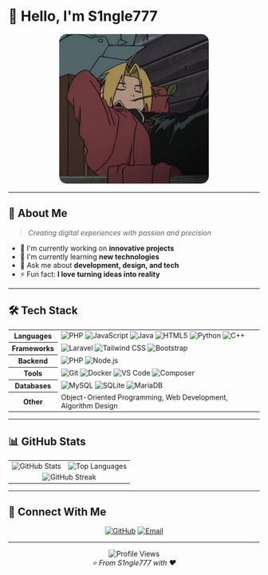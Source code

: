 # 🌟 Hello, I'm S1ngle777

<div align="center">
  <img src="image.png" alt="Profile Image" width="300" style="border-radius: 15px;">
</div>

---

## 💫 About Me

> *Creating digital experiences with passion and precision*

- 🔭 I'm currently working on **innovative projects**
- 🌱 I'm currently learning **new technologies**
- 💬 Ask me about **development, design, and tech**
- ⚡ Fun fact: **I love turning ideas into reality**

---

## 🛠️ Tech Stack

<table>
  <tr>
    <th>Languages</th>
    <td>
      <img src="https://img.shields.io/badge/PHP-777BB4?style=for-the-badge&logo=php&logoColor=white" alt="PHP"/>
      <img src="https://img.shields.io/badge/JavaScript-F7DF1E?style=for-the-badge&logo=javascript&logoColor=black" alt="JavaScript"/>
      <img src="https://img.shields.io/badge/Java-007396?style=for-the-badge&logo=java&logoColor=white" alt="Java"/>
      <img src="https://img.shields.io/badge/HTML5-E34F26?style=for-the-badge&logo=html5&logoColor=white" alt="HTML5"/>
      <img src="https://img.shields.io/badge/Python-3776AB?style=for-the-badge&logo=python&logoColor=white" alt="Python"/>
      <img src="https://img.shields.io/badge/C++-00599C?style=for-the-badge&logo=c%2B%2B&logoColor=white" alt="C++"/>
    </td>
  </tr>
  <tr>
    <th>Frameworks</th>
    <td>
      <img src="https://img.shields.io/badge/Laravel-FF2D20?style=for-the-badge&logo=laravel&logoColor=white" alt="Laravel"/>
      <img src="https://img.shields.io/badge/Tailwind_CSS-06B6D4?style=for-the-badge&logo=tailwind-css&logoColor=white" alt="Tailwind CSS"/>
      <img src="https://img.shields.io/badge/Bootstrap-7952B3?style=for-the-badge&logo=bootstrap&logoColor=white" alt="Bootstrap"/>
    </td>
  </tr>
  <tr>
    <th>Backend</th>
    <td>
      <img src="https://img.shields.io/badge/PHP-777BB4?style=for-the-badge&logo=php&logoColor=white" alt="PHP"/>
      <img src="https://img.shields.io/badge/Node.js-339933?style=for-the-badge&logo=node.js&logoColor=white" alt="Node.js"/>
    </td>
  </tr>
  <tr>
    <th>Tools</th>
    <td>
      <img src="https://img.shields.io/badge/Git-F05032?style=for-the-badge&logo=git&logoColor=white" alt="Git"/>
      <img src="https://img.shields.io/badge/Docker-2496ED?style=for-the-badge&logo=docker&logoColor=white" alt="Docker"/>
      <img src="https://img.shields.io/badge/VS_Code-007ACC?style=for-the-badge&logo=visual-studio-code&logoColor=white" alt="VS Code"/>
      <img src="https://img.shields.io/badge/Composer-88563E?style=for-the-badge&logo=composer&logoColor=white" alt="Composer"/>
    </td>
  </tr>
  <tr>
    <th>Databases</th>
    <td>
      <img src="https://img.shields.io/badge/MySQL-4479A1?style=for-the-badge&logo=mysql&logoColor=white" alt="MySQL"/>
      <img src="https://img.shields.io/badge/SQLite-003B57?style=for-the-badge&logo=sqlite&logoColor=white" alt="SQLite"/>
      <img src="https://img.shields.io/badge/MariaDB-003545?style=for-the-badge&logo=mariadb&logoColor=white" alt="MariaDB"/>
    </td>
  </tr>
  <tr>
    <th>Other</th>
    <td>Object-Oriented Programming, Web Development, Algorithm Design</td>
  </tr>
</table>

---

## 📊 GitHub Stats

<table align="center" style="border: none; border-collapse: collapse;">
  <tr>
    <td style="border: none;"><img src="https://github-readme-stats.vercel.app/api?username=S1ngle777&show_icons=true&theme=radical&hide_border=true" alt="GitHub Stats"/></td>
    <td style="border: none;"><img src="https://github-readme-stats.vercel.app/api/top-langs/?username=S1ngle777&layout=compact&theme=radical&hide_border=true" alt="Top Languages"/></td>
  </tr>
  <tr>
    <td colspan="2" align="center" style="border: none;"><img src="https://github-readme-streak-stats.herokuapp.com/?user=S1ngle777&theme=radical&hide_border=true" alt="GitHub Streak"/></td>
  </tr>
</table>

---

## 🎯 Connect With Me

<div align="center">

[![GitHub](https://img.shields.io/badge/GitHub-100000?style=for-the-badge&logo=github&logoColor=white)](https://github.com/S1ngle777) [![Email](https://img.shields.io/badge/Email-D14836?style=for-the-badge&logo=gmail&logoColor=white)](mailto:nniebogha@gmail.com)

</div>

---

<div align="center">
  <img src="https://komarev.com/ghpvc/?username=S1ngle777&color=blueviolet&style=flat-square&label=Profile+Views" alt="Profile Views" />
</div>

<div align="center">
  <i>⭐️ From S1ngle777 with ❤️</i>
</div>